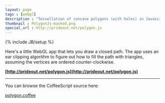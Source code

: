 ```yaml
---
layout: page
tags : [webgl]
description : "Tessellation of concave polygons (with holes) in Javascript, using a simple ear clipping algorithm."
thumbnail : PolygonJs-masked.png
special_url : http://prideout.net/polygon.js
---
```

{% include JB/setup %}

Here's a little WebGL app that lets you draw a closed path.  The app uses an ear clipping algorithm to figure out how to fill the path with triangles, assuming the vertices are ordered counter-clockwise.

**[http://prideout.net/polygon.js](http://prideout.net/polygon.js)**

---

You can browse the CoffeeScript source here:

[polygon.coffee](https://github.com/prideout/polygon.js/blob/master/src/polygon.coffee)
